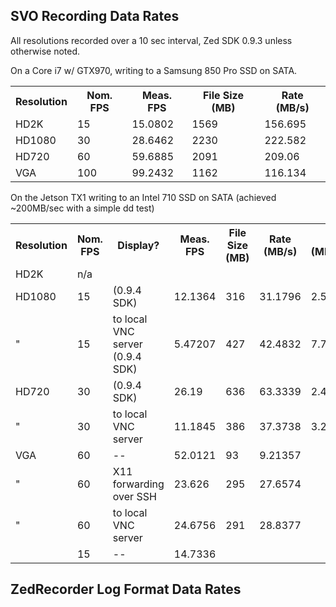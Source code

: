 
SVO Recording Data Rates
----

All resolutions recorded over a 10 sec interval, Zed SDK 0.9.3 unless otherwise noted.

On a Core i7 w/ GTX970, writing to a Samsung 850 Pro SSD on SATA.

<table>
	<tr><th>Resolution</th><th>Nom. FPS</th><th>Meas. FPS</th><th>File Size (MB)</th><th>Rate (MB/s)</th><tr>
 	<tr><td>HD2K</td><td>15</td><td>15.0802</td><td>1569</td><td>156.695</td></tr>
	<tr><td>HD1080</td><td>30</td><td>28.6462</td><td>2230</td><td>222.582</td></tr>
	<tr><td>HD720</td><td>60</td><td>59.6885</td><td>2091</td><td>209.06</td></tr>
	<tr><td>VGA</td><td>100</td><td>99.2432</td><td>1162</td><td>116.134</td></tr>
</table>

On the Jetson TX1 writing to an Intel 710 SSD on SATA (achieved ~200MB/sec with a simple dd test)

<table>
	<tr><th>Resolution</th><th>Nom. FPS</th><th>Display?</th><th>Meas. FPS</th><th>File Size (MB)</th><th>Rate (MB/s)</th><th>Rate (MB/frame)</th><tr>
 	<tr><td>HD2K</td><td>n/a</td></tr>
	<tr><td>HD1080</td><td>15</td><td>(0.9.4 SDK)</td><td>12.1364</td><td>316</td><td>31.1796</td><td>2.56911</td></tr>
	<tr><td>"</td><td>15</td><td>to local VNC server (0.9.4 SDK)</td><td>5.47207</td><td>427</td><td>42.4832</td><td>7.76364</td></tr>
	<tr><td>HD720</td><td>30</td><td>(0.9.4 SDK)</td><td>26.19</td><td>636</td><td>63.3339</td><td>2.41825</td></tr>
	<tr><td>"</td><td>30</td><td>to local VNC server</td><td>11.1845</td><td>386</td><td>37.3738</td><td>3.26724</td></tr>
	<tr><td>VGA</td><td>60</td><td>--</td><td>52.0121</td><td>93</td><td>9.21357</td></tr>
	<tr><td>"</td><td>60</td><td>X11 forwarding over SSH</td><td>23.626</td><td>295</td><td>27.6574</td></tr>
	<tr><td>"</td><td>60</td><td>to local VNC server</td><td>24.6756</td><td>291</td><td>28.8377</td></tr>
	<tr><td></td><td>15</td><td>--</td><td>14.7336</td><td></td><td></td></tr>
</table>


ZedRecorder Log Format Data Rates
----
